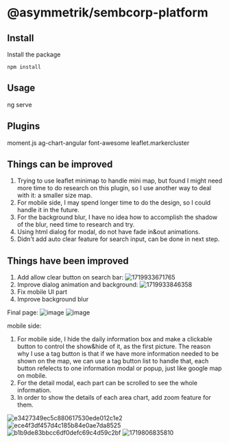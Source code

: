 # @asymmetrik/sembcorp-platform

## Install
Install the package
```
npm install
```

## Usage
ng serve

## Plugins
moment.js
ag-chart-angular
font-awesome
leaflet.markercluster


## Things can be improved
1. Trying to use leaflet minimap to handle mini map, but found I might need more time to do research on this plugin, so I use another way to deal with it: a smaller size map.
2. For mobile side, I may spend longer time to do the design, so I could handle it in the future.
3. For the background blur, I have no idea how to accomplish the shadow of the blur, need time to research and try.
4. Using html dialog for modal, do not have fade in&out animations.
5. Didn't add auto clear feature for search input, can be done in next step.

## Things have been improved
1. Add allow clear button on search bar:
![1719933671765](https://github.com/karlHuang123/Sembcorp-platform-repo/assets/81177242/9e707c89-fb1f-4a8e-81d8-2253de38f0f8)
2. Improve dialog animation and background:
![1719933846358](https://github.com/karlHuang123/Sembcorp-platform-repo/assets/81177242/693467b1-80a3-463c-b1b9-50dbe5a53c9a)
3. Fix mobile UI part
4. Improve background blur

Final page:
![image](https://github.com/karlHuang123/dc-text-repo/assets/81177242/543f1435-c1a7-4295-9a74-1af6e584b87d)
![image](https://github.com/karlHuang123/dc-text-repo/assets/81177242/64cce606-def6-4db1-9fcc-77b1dcb6b00a)

mobile side:

1. For mobile side, I hide the daily information box and make a clickable button to control the show&hide of it, as the first picture. The reason why I use a tag button is that if we have more information needed to be shown on the map, we can use a tag button list to handle that, each button refelects to one information modal or popup, just like google map on mobile.
2. For the detail modal, each part can be scrolled to see the whole information.
3. In order to show the details of each area chart, add zoom feature for them.

![e3427349ec5c880617530ede012c1e2](https://github.com/karlHuang123/Sembcorp-platform-repo/assets/81177242/f900b9ee-41ec-49d8-aec1-40fce418d56e)![ece4f3df457d4c185b84e0ae7da8525](https://github.com/karlHuang123/Sembcorp-platform-repo/assets/81177242/8caffb73-bf0c-444b-a32d-25fe29ab6c32)![b1b9de83bbcc6df0defc69c4d59c2bf](https://github.com/karlHuang123/Sembcorp-platform-repo/assets/81177242/f8ccf97a-a0d7-4055-addf-3d9d5c490312)
![1719806835810](https://github.com/karlHuang123/Sembcorp-platform-repo/assets/81177242/5b64dfa4-baf3-41fc-a490-1ba30d992e4e)




